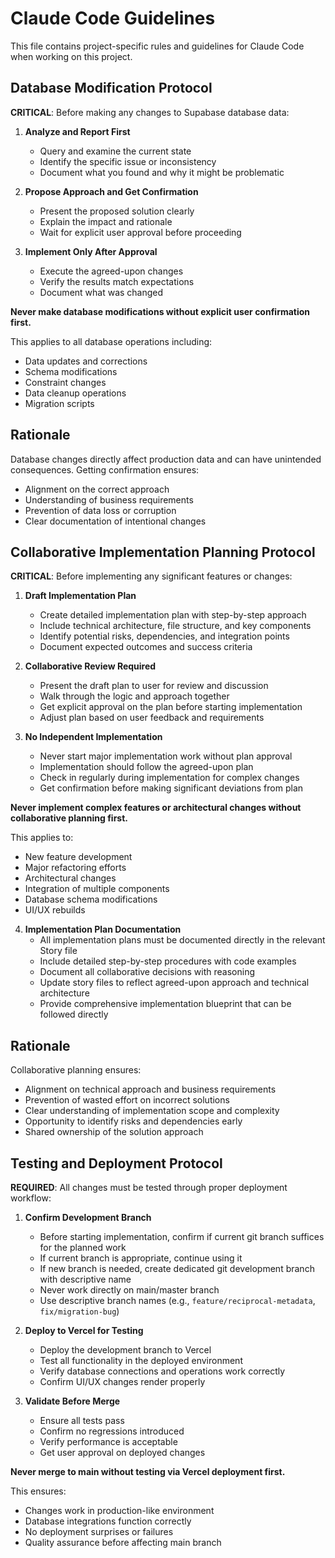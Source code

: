 # Claude Code Guidelines

This file contains project-specific rules and guidelines for Claude Code when working on this project.

## Database Modification Protocol

**CRITICAL**: Before making any changes to Supabase database data:

1. **Analyze and Report First**
   - Query and examine the current state
   - Identify the specific issue or inconsistency
   - Document what you found and why it might be problematic

2. **Propose Approach and Get Confirmation** 
   - Present the proposed solution clearly
   - Explain the impact and rationale
   - Wait for explicit user approval before proceeding

3. **Implement Only After Approval**
   - Execute the agreed-upon changes
   - Verify the results match expectations
   - Document what was changed

**Never make database modifications without explicit user confirmation first.**

This applies to all database operations including:
- Data updates and corrections
- Schema modifications 
- Constraint changes
- Data cleanup operations
- Migration scripts

## Rationale

Database changes directly affect production data and can have unintended consequences. Getting confirmation ensures:
- Alignment on the correct approach
- Understanding of business requirements
- Prevention of data loss or corruption
- Clear documentation of intentional changes

## Collaborative Implementation Planning Protocol

**CRITICAL**: Before implementing any significant features or changes:

1. **Draft Implementation Plan**
   - Create detailed implementation plan with step-by-step approach
   - Include technical architecture, file structure, and key components
   - Identify potential risks, dependencies, and integration points
   - Document expected outcomes and success criteria

2. **Collaborative Review Required** 
   - Present the draft plan to user for review and discussion
   - Walk through the logic and approach together
   - Get explicit approval on the plan before starting implementation
   - Adjust plan based on user feedback and requirements

3. **No Independent Implementation**
   - Never start major implementation work without plan approval
   - Implementation should follow the agreed-upon plan
   - Check in regularly during implementation for complex changes
   - Get confirmation before making significant deviations from plan

**Never implement complex features or architectural changes without collaborative planning first.**

This applies to:
- New feature development
- Major refactoring efforts
- Architectural changes
- Integration of multiple components
- Database schema modifications
- UI/UX rebuilds

4. **Implementation Plan Documentation**
   - All implementation plans must be documented directly in the relevant Story file
   - Include detailed step-by-step procedures with code examples
   - Document all collaborative decisions with reasoning
   - Update story files to reflect agreed-upon approach and technical architecture
   - Provide comprehensive implementation blueprint that can be followed directly

## Rationale

Collaborative planning ensures:
- Alignment on technical approach and business requirements
- Prevention of wasted effort on incorrect solutions
- Clear understanding of implementation scope and complexity
- Opportunity to identify risks and dependencies early
- Shared ownership of the solution approach

## Testing and Deployment Protocol

**REQUIRED**: All changes must be tested through proper deployment workflow:

1. **Confirm Development Branch**
   - Before starting implementation, confirm if current git branch suffices for the planned work
   - If current branch is appropriate, continue using it
   - If new branch is needed, create dedicated git development branch with descriptive name
   - Never work directly on main/master branch
   - Use descriptive branch names (e.g., `feature/reciprocal-metadata`, `fix/migration-bug`)

2. **Deploy to Vercel for Testing**
   - Deploy the development branch to Vercel
   - Test all functionality in the deployed environment
   - Verify database connections and operations work correctly
   - Confirm UI/UX changes render properly

3. **Validate Before Merge**
   - Ensure all tests pass
   - Confirm no regressions introduced
   - Verify performance is acceptable
   - Get user approval on deployed changes

**Never merge to main without testing via Vercel deployment first.**

This ensures:
- Changes work in production-like environment
- Database integrations function correctly
- No deployment surprises or failures
- Quality assurance before affecting main branch